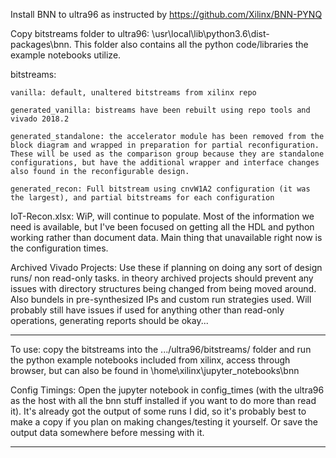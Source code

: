 Install BNN to ultra96 as instructed by  https://github.com/Xilinx/BNN-PYNQ

Copy bitstreams folder to ultra96:  \usr\local\lib\python3.6\dist-packages\bnn. This folder also contains all the python code/libraries the example notebooks utilize.

bitstreams:

	vanilla: default, unaltered bitstreams from xilinx repo
	
	generated_vanilla: bistreams have been rebuilt using repo tools and vivado 2018.2
	
	generated_standalone: the accelerator module has been removed from the block diagram and wrapped in preparation for partial reconfiguration. These will be used as the comparison group because they are standalone configurations, but have the additional wrapper and interface changes also found in the reconfigurable design.
	
	generated_recon: Full bitstream using cnvW1A2 configuration (it was the largest), and partial bitstreams for each configuration

IoT-Recon.xlsx: WiP, will continue to populate. Most of the information we need is available, but I've been focused on getting all the HDL and python working rather than document data. Main thing that unavailable right now is the configuration times.

Archived Vivado Projects: Use these if planning on doing any sort of design runs/ non read-only tasks. in theory archived projects should prevent any issues with directory structures being changed from being moved around. Also bundels in pre-synthesized IPs and custom run strategies used. Will probably  still have issues if used for anything other than read-only operations, generating reports should be okay...

----------------

To use: copy the bitstreams into the .../ultra96/bitstreams/ folder and run the python example notebooks included from xilinx, access through browser, but can also be found in \home\xilinx\jupyter_notebooks\bnn

Config Timings: Open the jupyter notebook in config_times (with the ultra96 as the host with all the bnn stuff installed if you want to do more than read it). It's already got the output of some runs I did, so it's probably best to make a copy if you plan on making changes/testing it yourself. Or save the output data somewhere before messing with it. 

----------------

